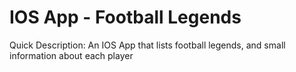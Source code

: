 # IOS App - Football Legends

Quick Description: An IOS App that lists football legends, and small information about each player

